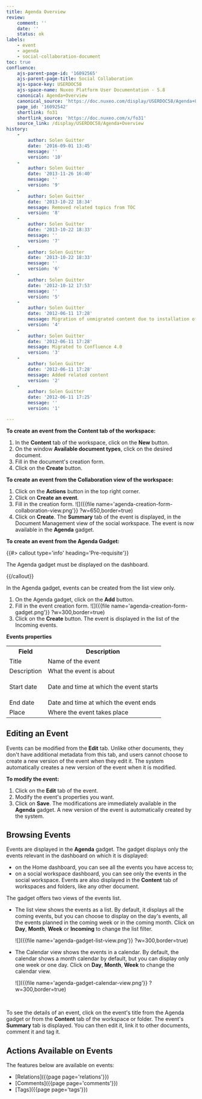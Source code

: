 ```yaml
---
title: Agenda Overview
review:
    comment: ''
    date: ''
    status: ok
labels:
    - event
    - agenda
    - social-collaboration-document
toc: true
confluence:
    ajs-parent-page-id: '16092565'
    ajs-parent-page-title: Social Collaboration
    ajs-space-key: USERDOC58
    ajs-space-name: Nuxeo Platform User Documentation - 5.8
    canonical: Agenda+Overview
    canonical_source: 'https://doc.nuxeo.com/display/USERDOC58/Agenda+Overview'
    page_id: '16092542'
    shortlink: fo31
    shortlink_source: 'https://doc.nuxeo.com/x/fo31'
    source_link: /display/USERDOC58/Agenda+Overview
history:
    - 
        author: Solen Guitter
        date: '2016-09-01 13:45'
        message: ''
        version: '10'
    - 
        author: Solen Guitter
        date: '2013-11-26 16:40'
        message: ''
        version: '9'
    - 
        author: Solen Guitter
        date: '2013-10-22 18:34'
        message: Removed related topics from TOC
        version: '8'
    - 
        author: Solen Guitter
        date: '2013-10-22 18:33'
        message: ''
        version: '7'
    - 
        author: Solen Guitter
        date: '2013-10-22 18:33'
        message: ''
        version: '6'
    - 
        author: Solen Guitter
        date: '2012-10-12 17:53'
        message: ''
        version: '5'
    - 
        author: Solen Guitter
        date: '2012-06-11 17:28'
        message: Migration of unmigrated content due to installation of a new plugin
        version: '4'
    - 
        author: Solen Guitter
        date: '2012-06-11 17:28'
        message: Migrated to Confluence 4.0
        version: '3'
    - 
        author: Solen Guitter
        date: '2012-06-11 17:28'
        message: Added related content
        version: '2'
    - 
        author: Solen Guitter
        date: '2012-06-11 17:25'
        message: ''
        version: '1'

---
```

**To create an event from the Content tab of the workspace:**

1.  In the **Content** tab of the workspace, click on the **New** button.
2.  On the window **Available document types**, click on the desired document.
3.  Fill in the document's creation form.
4.  Click on the **Create** button.

**To create an event from the Collaboration view of the workspace:**

1.  Click on the **Actions** button in the top right corner.
2.  Click on **Create an event**.
3.  Fill in the creation form.
    ![]({{file name='agenda-creation-form-collaboration-view.png'}} ?w=650,border=true)
4.  Click on **Create**.
    The **Summary** tab of the event is displayed, in the Document Management view of the social workspace.
    The event is now available in the **Agenda** gadget.

**To create an event from the Agenda Gadget:**

{{#> callout type='info' heading='Pre-requisite'}}

The Agenda gadget must be displayed on the dashboard.

{{/callout}}

In the Agenda gadget, events can be created from the list view only.

1.  On the Agenda gadget, click on the **Add** button.
2.  Fill in the event creation form.
    ![]({{file name='agenda-creation-form-gadget.png'}} ?w=300,border=true)
3.  Click on the **Create** button.
    The event is displayed in the list of the Incoming events.

**Events properties**

<table><tbody><tr><th colspan="1">Field</th><th colspan="1">Description</th></tr><tr><td colspan="1">Title</td><td colspan="1">Name of the event</td></tr><tr><td colspan="1">Description</td><td colspan="1">What the event is about</td></tr><tr><td colspan="1">Start date</td><td colspan="1">

Date and time at which the event starts

</td></tr><tr><td colspan="1">End date</td><td colspan="1">Date and time at which the event ends</td></tr><tr><td colspan="1">Place</td><td colspan="1">Where the event takes place</td></tr></tbody></table>

## Editing an Event

Events can be modified from the **Edit** tab. Unlike other documents, they don't have additional metadata from this tab, and users cannot choose to create a new version of the event when they edit it. The system automatically creates a new version of the event when it is modified.

**To modify the event:**

1.  Click on the **Edit** tab of the event.
2.  Modify the event's properties you want.
3.  Click on **Save**.
    The modifications are immediately available in the **Agenda** gadget. A new version of the event is automatically created by the system.

## Browsing Events

Events are displayed in the **Agenda** gadget. The gadget displays only the events relevant in the dashboard on which it is displayed:

*   on the Home dashboard, you can see all the events you have access to;
*   on a social workspace dashboard, you can see only the events in the social workspace.
    Events are also displayed in the **Content** tab of workspaces and folders, like any other document.

The gadget offers two views of the events list.

*   The list view shows the events as a list. By default, it displays all the coming events, but you can choose to display on the day's events, all the events planned in the coming week or in the coming month. Click on **Day**, **Month**, **Week** or **Incoming** to change the list filter.

    ![]({{file name='agenda-gadget-list-view.png'}} ?w=300,border=true)
*   The Calendar view shows the events in a calendar. By default, the calendar shows a month calendar by default, but you can display only one week or one day. Click on **Day**, **Month**, **Week** to change the calendar view.

    ![]({{file name='agenda-gadget-calendar-view.png'}} ?w=300,border=true)

    &nbsp;

To see the details of an event, click on the event's title from the Agenda gadget or from the **Content** tab of the workspace or folder. The event's **Summary** tab is displayed. You can then edit it, link it to other documents, comment it and tag it.

## Actions Available on Events

The features below are available on events:

*   [Relations]({{page page='relations'}})
*   [Comments]({{page page='comments'}})
*   [Tags]({{page page='tags'}})

&nbsp;